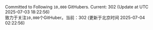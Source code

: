 Committed to Following `10,000` GitHubers. Current: <!-- FOLLOWING_COUNT -->302<!-- FOLLOWING_COUNT --> (Update at UTC <!-- LAST_UPDATED -->2025-07-03 18:22:56<!-- LAST_UPDATED -->)<br>
致力于关注`10,000`个GitHuber。当前：<!-- FOLLOWING_COUNT -->302<!-- FOLLOWING_COUNT --> (更新于北京时间 <!-- LAST_UPDATED_CST -->2025-07-04 02:22:56<!-- LAST_UPDATED_CST -->)
